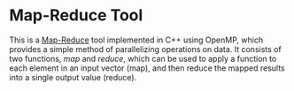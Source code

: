# Map-Reduce Tool
This is a [Map-Reduce](https://en.wikipedia.org/wiki/MapReduce) tool implemented in C++ using OpenMP, which provides a simple method of parallelizing operations on data. It consists of two functions, *map* and *reduce*, which can be used to apply a function to each element in an input vector (map), and then reduce the mapped results into a single output value (reduce).
